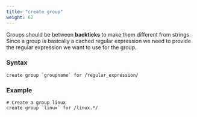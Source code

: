 ```yaml
---
title: "create group"
weight: 62
---
```


Groups should be between **backticks** to make them different from strings.
Since a group is basically a cached regular expression we need to provide
the regular expression we want to use for the group.


### Syntax

	create group `groupname` for /regular_expression/

### Example

	# Create a group linux
	create group `linux` for /linux.*/
